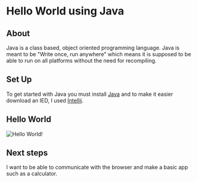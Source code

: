 # Hello World using Java

## About
Java is a class based, object oriented programming language. Java is meant to be "Write once, run anywhere" which means it is supposed to be able to run on all platforms without the need for recompiling.

## Set Up
To get started with Java you must install [Java](http://www.oracle.com/technetwork/java/javase/downloads/index.html) and to make it easier download an IED, I used [Intellij](https://www.jetbrains.com/idea/download/#section=mac).

## Hello World

![Hello World!](https://i.imgur.com/dg2DRC1.png)

## Next steps

I want to be able to communicate with the browser and make a basic app such as a calculator.
